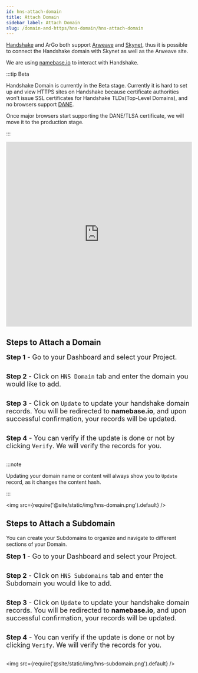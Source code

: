 ```yaml
---
id: hns-attach-domain
title: Attach Domain
sidebar_label: Attach Domain
slug: /domain-and-https/hns-domain/hns-attach-domain
---
```


[Handshake](https://handshake.org/) and ArGo both support [Arweave](https://www.arweave.org/) and [Skynet](https://siasky.net/), thus it is possible to connect the Handshake domain with Skynet as well as the Arweave site.

We are using [namebase.io](https://www.namebase.io/) to interact with Handshake.

:::tip Beta

Handshake Domain is currently in the Beta stage. Currently it is hard to set up and view HTTPS sites on Handshake because certificate authorities won’t issue SSL certificates for Handshake TLDs(Top-Level Domains), and no browsers support [DANE](https://en.wikipedia.org/wiki/DNS-based_Authentication_of_Named_Entities).

Once major browsers start supporting the DANE/TLSA certificate, we will move it to the production stage.

:::

<iframe src="https://www.youtube.com/embed/Bbm0Yal86WI" width="100%" height="500" frameborder="0" allow="autoplay; fullscreen; picture-in-picture" allowfullscreen></iframe>

## Steps to Attach a Domain

<font size="4"> <b>Step 1</b> - Go to your Dashboard and select your Project. </font> <br/><br/>

<font size="4"> <b>Step 2</b> - Click on <code>HNS Domain</code> tab and enter the domain you would like to add. </font> <br/><br/>

<font size="4"> <b>Step 3</b> - Click on <code>Update</code> to update your handshake domain records. You will be redirected to <b>namebase.io</b>, and upon successful confirmation, your records will be updated. </font> <br/><br/>

<font size="4"> <b>Step 4</b> - You can verify if the update is done or not by clicking <code>Verify</code>. We will verify the records for you. </font> <br/><br/>

:::note

Updating your domain name or content will always show you to `Update` record, as it changes the content hash.

:::

<img src={require('@site/static/img/hns-domain.png').default} />

## Steps to Attach a Subdomain

You can create your Subdomains to organize and navigate to different sections of your Domain.

<font size="4"> <b>Step 1</b> - Go to your Dashboard and select your Project. </font> <br/><br/>

<font size="4"> <b>Step 2</b> - Click on <code>HNS Subdomains</code> tab and enter the Subdomain you would like to add. </font> <br/><br/>

<font size="4"> <b>Step 3</b> - Click on <code>Update</code> to update your handshake domain records. You will be redirected to <b>namebase.io</b>, and upon successful confirmation, your records will be updated. </font> <br/><br/>

<font size="4"> <b>Step 4</b> - You can verify if the update is done or not by clicking <code>Verify</code>. We will verify the records for you. </font> <br/><br/>

<img src={require('@site/static/img/hns-subdomain.png').default} />